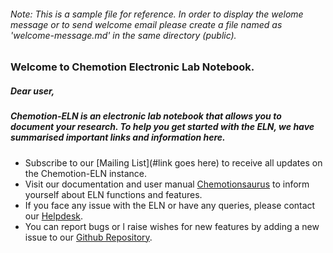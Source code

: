 ###### Note: This is a sample file for reference. In order to display the welome message or to send welcome email please create a file named as 'welcome-message.md' in the same directory (public).

###  Welcome to Chemotion Electronic Lab Notebook.


##### Dear user,

##### Chemotion-ELN is an electronic lab notebook that allows you to document your research. To help you get started with the ELN, we have summarised important links and information here.

* Subscribe to our [Mailing List](#link goes here) to receive all updates on the Chemotion-ELN instance.
* Visit our documentation and user manual [Chemotionsaurus](https://eln.chemotion.net/chemotionsaurus/docs/eln/videos_eln) to inform yourself about ELN functions and features.
* If you face any issue with the ELN or have any queries, please contact our [Helpdesk](https://helpdesk.nfdi4chem.de/).
* You can report bugs or l raise wishes for new features by adding a new issue to our [Github Repository](https://github.com/ComPlat/chemotion_ELN).
